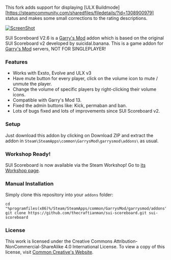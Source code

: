 This fork adds support for displaying [ULX Buildmode][https://steamcommunity.com/sharedfiles/filedetails/?id=1308900979] status and makes some small corrections to the rating descriptions.

[![ScreenShot](https://raw.githubusercontent.com/ZionDevelopers/sui-scoreboard/master/logo.jpg)][workshop]

SUI Scoreboard V2.6 is a [Garry's Mod][] addon which is based on the original SUI Scoreboard v2 developed by suicidal.banana.
This is a game addon for [Garry's Mod][] servers, NOT FOR SINGLEPLAYER!

### Features

* Works with Exsto, Evolve and ULX v3
* Have mute button for every player, click on the volume icon to mute / unmute the player.
* Change the volume of specific players by right-clicking their volume icons.
* Compatible with Garry's Mod 13.
* Fixed the admin buttons like: Kick, permaban and ban.
* Lots of bugs fixed and lots of improvements since SUI Scoreboard v2.

### Setup

Just download this addon by clicking on Download ZIP and extract the addon in ````Steam\SteamApps\common\GarrysMod\garrysmod\addons\```` as usual.

### Workshop Ready!

SUI Scoreboard is now available via the Steam Workshop! Go to [its Workshop page][workshop].

### Manual Installation

Simply clone this repository into your `addons` folder:

    cd "%programfiles(x86)%/Steam/SteamApps/common/GarrysMod/garrysmod/addons"
    git clone https://github.com/thecraftianman/sui-scoreboard.git sui-scoreboard

### License

This work is licensed under the Creative Commons Attribution-NonCommercial-ShareAlike 4.0 International License.
To view a copy of this license, visit [Common Creative's Website][License].

[Garry's Mod]: <http://garrysmod.com/>
[workshop]: <http://steamcommunity.com/sharedfiles/filedetails/?id=160121673>
[Exsto]: <https://github.com/prefanatic/exsto>
[License]: <https://creativecommons.org/licenses/by-nc-sa/4.0/>
